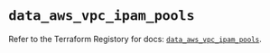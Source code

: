 # `data_aws_vpc_ipam_pools`

Refer to the Terraform Registory for docs: [`data_aws_vpc_ipam_pools`](https://registry.terraform.io/providers/hashicorp/aws/4.67.0/docs/data-sources/vpc_ipam_pools).
